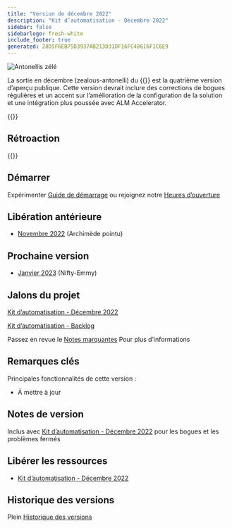 ```yaml
---
title: "Version de décembre 2022"
description: "Kit d’automatisation - Décembre 2022"
sidebar: false
sidebarlogo: fresh-white
include_footer: true
generated: 28D5F6EB75D3937AB213D31DF16FC48616F1C6E9
---
```


<div class="optional">

![Antonellis zélé](/images/zealous-antonelli.png)

La sortie en décembre (zealous-antonelli) du {{<product-name>}} est la quatrième version d’aperçu publique. Cette version devrait inclure des corrections de bogues régulières et un accent sur l’amélioration de la configuration de la solution et une intégration plus poussée avec ALM Accelerator.

</div>

<div class="optional">

{{<presentationStyles>}}

## Rétroaction

{{<questions name="/content/fr/releases/december-2022.json" completed="Merci de nous avoir fait part de vos commentaires" showNavigationButtons="false" locale="fr">}}

</div>

<div class="optional">

## Démarrer

Expérimenter [Guide de démarrage](/fr/get-started) ou rejoignez notre [Heures d’ouverture](/fr/office-hours)

## Libération antérieure

- [Novembre 2022](/fr/releases/november-2022) (Archimède pointu)

## Prochaine version

- [Janvier 2023](/fr/releases/january-2023) (Nifty-Emmy)

## Jalons du projet

[Kit d’automatisation - Décembre 2022](https://github.com/orgs/microsoft/projects/486/views/5)

[Kit d’automatisation - Backlog](https://github.com/orgs/microsoft/projects/486/views/1)

Passez en revue le [Notes marquantes](/fr/releases/milestones) Pour plus d’informations

## Remarques clés

Principales fonctionnalités de cette version :

- À mettre à jour

## Notes de version

Inclus avec [Kit d’automatisation - Décembre 2022](https://github.com/microsoft/powercat-automation-kit/releases/tag/AutomationKit-December2022) pour les bogues et les problèmes fermés

## Libérer les ressources

- [Kit d’automatisation - Décembre 2022](https://github.com/microsoft/powercat-automation-kit/releases/tag/AutomationKit-December2022)

## Historique des versions

Plein [Historique des versions](/fr/releases)

</div>

